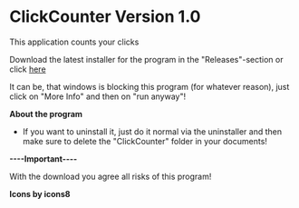 # ClickCounter Version 1.0
This application counts your clicks

Download the latest installer for the program in the "Releases"-section or click [here](https://github.com/MaxPra/ClickCounter/releases/download/ClickCounterV1.0/ClickCounter_Setup.exe)

It can be, that windows is blocking this program (for whatever reason), just click on "More Info" and then on "run anyway"!

**About the program**
* If you want to uninstall it, just do it normal via the uninstaller and then make sure to delete the "ClickCounter" folder in your documents!


**----Important----**

With the download you agree all risks of this program!


**Icons by icons8**
